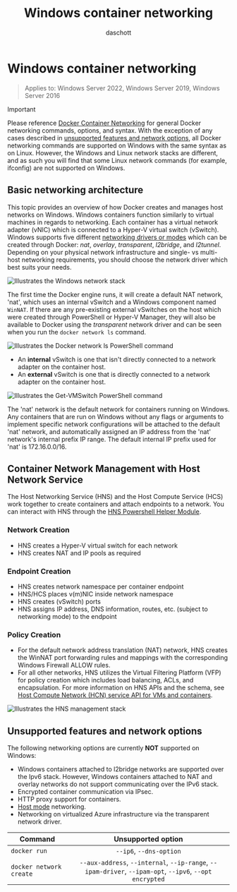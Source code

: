 ﻿---
title: Windows container networking
description: Gentle intro to architecture of Windows container networks.
keywords: docker, containers
author: daschott
ms.author: jgerend
ms.date: 10/20/2021
ms.topic: overview
ms.assetid: 538871ba-d02e-47d3-a3bf-25cda4a40965
---
# Windows container networking

> Applies to: Windows Server 2022, Windows Server 2019, Windows Server 2016

>[!IMPORTANT]
>Please reference [Docker Container Networking](https://docs.docker.com/engine/userguide/networking/) for general Docker networking commands, options, and syntax. With the exception of any cases described in [unsupported features and network options](#unsupported-features-and-network-options), all Docker networking commands are supported on Windows with the same syntax as on Linux. However, the Windows and Linux network stacks are different, and as such you will find that some Linux network commands (for example, ifconfig) are not supported on Windows.

## Basic networking architecture

This topic provides an overview of how Docker creates and manages host networks on Windows. Windows containers function similarly to virtual machines in regards to networking. Each container has a virtual network adapter (vNIC) which is connected to a Hyper-V virtual switch (vSwitch). Windows supports five different [networking drivers or modes](./network-drivers-topologies.md) which can be created through Docker: *nat*, *overlay*, *transparent*, *l2bridge*, and *l2tunnel*. Depending on your physical network infrastructure and single- vs multi-host networking requirements, you should choose the network driver which best suits your needs.

![Illustrates the Windows network stack](media/windowsnetworkstack-simple.png)

The first time the Docker engine runs, it will create a default NAT network, 'nat', which uses an internal vSwitch and a Windows component named `WinNAT`. If there are any pre-existing external vSwitches on the host which were created through PowerShell or Hyper-V Manager, they will also be available to Docker using the *transparent* network driver and can be seen when you run the ``docker network ls`` command.

![Illustrates the Docker network ls PowerShell command](media/docker-network-ls.png)

- An **internal** vSwitch is one that isn't directly connected to a network adapter on the container host.
- An **external** vSwitch is one that is directly connected to a network adapter on the container host.

![Illustrates the Get-VMSwitch PowerShell command](media/get-vmswitch.png)

The 'nat' network is the default network for containers running on Windows. Any containers that are run on Windows without any flags or arguments to implement specific network configurations will be attached to the default 'nat' network, and automatically assigned an IP address from the 'nat' network's internal prefix IP range. The default internal IP prefix used for 'nat' is 172.16.0.0/16.

## Container Network Management with Host Network Service

The Host Networking Service (HNS) and the Host Compute Service (HCS) work together to create containers and attach endpoints to a network. You can interact with HNS through the [HNS Powershell Helper Module](https://www.powershellgallery.com/packages/HNS).

### Network Creation

- HNS creates a Hyper-V virtual switch for each network
- HNS creates NAT and IP pools as required

### Endpoint Creation

- HNS creates network namespace per container endpoint
- HNS/HCS places v(m)NIC inside network namespace
- HNS creates (vSwitch) ports
- HNS assigns IP address, DNS information, routes, etc. (subject to networking mode) to the endpoint

### Policy Creation

- For the default network address translation (NAT) network, HNS creates the WinNAT port forwarding rules and mappings with the corresponding Windows Firewall ALLOW rules.
- For all other networks, HNS utilizes the Virtual Filtering Platform (VFP) for policy creation which includes load balancing, ACLs, and encapsulation. For more information on HNS APIs and the schema, see [Host Compute Network (HCN) service API for VMs and containers](/windows-server/networking/technologies/hcn/hcn-top).

![Illustrates the HNS management stack](media/HNS-Management-Stack.png)

## Unsupported features and network options

The following networking options are currently **NOT** supported on Windows:

- Windows containers attached to l2bridge networks are supported over the Ipv6 stack. However, Windows containers attached to NAT and overlay networks do not support communicating over the IPv6 stack. 
- Encrypted container communication via IPsec.
- HTTP proxy support for containers.
- [Host mode](https://docs.docker.com/ee/ucp/interlock/config/host-mode-networking/) networking.
- Networking on virtualized Azure infrastructure via the transparent network driver.

| Command        | Unsupported option   |
|---------------|:--------------------:|
| ``docker run``|   ``--ip6``, ``--dns-option`` |
| ``docker network create``| ``--aux-address``, ``--internal``, ``--ip-range``, ``--ipam-driver``, ``--ipam-opt``, ``--ipv6``, ``--opt encrypted`` |
